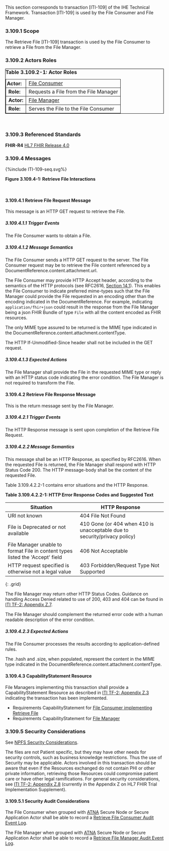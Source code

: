 This section corresponds to transaction [ITI-109] of the IHE Technical Framework. Transaction [ITI-109] is used by the File Consumer and File Manager.

### 3.109.1 Scope

The Retrieve File [ITI-109] transaction is used by the File Consumer to retrieve a File from the File Manager.

### 3.109.2 Actors Roles

<table border="1" borderspacing="0"
    style="border: 1px solid black; border-collapse: collapse">
    <caption style="text-align:left">
        <b> Table 3.109.2-1: Actor Roles </b>
    </caption>
    <tbody>
        <tr>
            <td style="padding:3px"><b>Actor:</b></td>
            <td><a href="volume-1.html#47112-file-consumer">File Consumer</a></td>
        </tr>
       <tr>
            <td><b>Role:</b></td>
            <td>Requests a File from the File Manager</td>
        </tr>
        <tr>
            <td><b>Actor:</b></td>
            <td><a href="volume-1.html#47111-file-manager">File Manager</a></td>
        </tr>
        <tr>
            <td><b>Role:</b></td>
            <td>Serves the File to the File Consumer</td>
        </tr>
    </tbody>
</table>
<br>

### 3.109.3 Referenced Standards

**FHIR-R4** [HL7 FHIR Release 4.0](http://www.hl7.org/FHIR/R4)

### 3.109.4 Messages

<div>
{%include ITI-109-seq.svg%}
<p><b>Figure 3.109.4-1: Retrieve File Interactions</b></p>
</div>

<br clear="all">

#### 3.109.4.1 Retrieve File Request Message

This message is an HTTP GET request to retrieve the File. 

##### 3.109.4.1.1 Trigger Events

The File Consumer wants to obtain a File. 

##### 3.109.4.1.2 Message Semantics

The File Consumer sends a HTTP GET request to the server. The File Consumer request may be to retrieve the File content referenced by a DocumentReference.content.attachment.url. 

The File Consumer may provide HTTP Accept header, according to the semantics of the HTTP protocols (see RFC2616, [Section 14.1](https://datatracker.ietf.org/doc/html/rfc2616#section-14.1)).  This enables the File Consumer to indicate preferred mime-types such that the File Manager could provide the File requested in an encoding other than the encoding indicated in the DocumentReference. For example, indicating `application/fhir+json` could result in the response from the File Manager being a json FHIR Bundle of type `File` with all the content encoded as FHIR resources.

The only MIME type assured to be returned is the MIME type indicated in the DocumentReference.content.attachment.contentType.

The HTTP If-Unmodified-Since header shall not be included in the GET request.

##### 3.109.4.1.3 Expected Actions

The File Manager shall provide the File in the requested MIME type or reply with an HTTP status code indicating the error condition. The File Manager is not required to transform the File.

#### 3.109.4.2 Retrieve File Response Message

This is the return message sent by the File Manager. 

##### 3.109.4.2.1 Trigger Events

The HTTP Response message is sent upon completion of the Retrieve File Request. 

##### 3.109.4.2.2 Message Semantics

This message shall be an HTTP Response, as specified by RFC2616. When the requested File is returned, the File Manager shall respond with HTTP Status Code 200. The HTTP message-body shall be the content of the requested File.

Table 3.109.4.2.2-1 contains error situations and the HTTP Response.

**Table 3.109.4.2.2-1: HTTP Error Response Codes and Suggested Text**

|Situation	| HTTP Response |
|-----------|---------------|
|URI not known	| 404 File Not Found |
|File is Deprecated or not available	| 410 Gone (or 404 when 410 is unacceptable due to security/privacy policy) |
|File Manager unable to format File in content types listed the 'Accept' field	| 406 Not Acceptable |
|HTTP request specified is otherwise not a legal value	| 403 Forbidden/Request Type Not Supported |
{: .grid}

The File Manager may return other HTTP Status Codes. Guidance on handling Access Denied related to use of 200, 403 and 404 can be found in [ITI TF-2: Appendix Z.7](https://profiles.ihe.net/ITI/TF/Volume2/ch-Z.html#z.7-guidance-on-access-denied-results).

The File Manager should complement the returned error code with a human readable description of the error condition.

##### 3.109.4.2.3 Expected Actions

The File Consumer processes the results according to application-defined rules.

The .hash and .size, when populated, represent the content in the MIME type indicated in the DocumentReference.content.attachment.contentType.

#### 3.109.4.3 CapabilityStatement Resource

File Managers implementing this transaction shall provide a CapabilityStatement Resource as described in [ITI TF-2: Appendix Z.3](https://profiles.ihe.net/ITI/TF/Volume2/ch-Z.html#z.3-capabilitystatement-resource) indicating the transaction has been implemented. 
- Requirements CapabilityStatement for [File Consumer implementing Retrieve File](CapabilityStatement-IHE.NPFS.FileConsumerOption.html)
- Requirements CapabilityStatement for [File Manager](CapabilityStatement-IHE.NPFS.FileManager.html)

### 3.109.5 Security Considerations

See [NPFS Security Considerations](volume-1.html#475-npfs-security-considerations).

The files are not Patient specific, but they may have other needs for security controls, such as business knowledge restrictions. Thus the use of Security may be applicable.
Actors involved in this transaction should be aware that even if the Resources exchanged do not contain PHI or other private information, retrieving those Resources could compromise patient care or have other legal ramifications. For general security considerations, see [ITI TF-2: Appendix Z.8](https://profiles.ihe.net/ITI/TF/Volume2/ch-Z.html#z.8-mobile-security-considerations) (currently in the Appendix Z on HL7 FHIR Trial Implementation Supplement).

#### 3.109.5.1 Security Audit Considerations

The File Consumer when grouped with [ATNA](https://profiles.ihe.net/ITI/TF/Volume1/ch-9.html) Secure Node or Secure Application Actor shall be able to record a [Retrieve File Consumer Audit Event Log](StructureDefinition-IHE.NPFS.RetrieveFile.Audit.Consumer.html).

The File Manager when grouped with [ATNA](https://profiles.ihe.net/ITI/TF/Volume1/ch-9.html) Secure Node or Secure Application Actor shall be able to record a [Retrieve File Manager Audit Event Log](StructureDefinition-IHE.NPFS.RetrieveFile.Audit.Manager.html).
